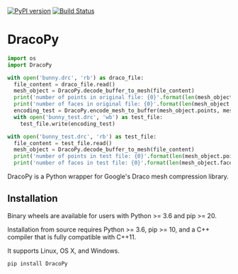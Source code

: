 [![PyPI version](https://badge.fury.io/py/DracoPy.svg)](https://badge.fury.io/py/DracoPy)
[![Build Status](https://travis-ci.org/seung-lab/DracoPy.svg?branch=master)](https://travis-ci.org/seung-lab/DracoPy)

# DracoPy

```python
import os
import DracoPy

with open('bunny.drc', 'rb') as draco_file:
  file_content = draco_file.read()
  mesh_object = DracoPy.decode_buffer_to_mesh(file_content)
  print('number of points in original file: {0}'.format(len(mesh_object.points)))
  print('number of faces in original file: {0}'.format(len(mesh_object.faces)))
  encoding_test = DracoPy.encode_mesh_to_buffer(mesh_object.points, mesh_object.faces)
  with open('bunny_test.drc', 'wb') as test_file:
    test_file.write(encoding_test)

with open('bunny_test.drc', 'rb') as test_file:
  file_content = test_file.read()
  mesh_object = DracoPy.decode_buffer_to_mesh(file_content)
  print('number of points in test file: {0}'.format(len(mesh_object.points)))
  print('number of faces in test file: {0}'.format(len(mesh_object.faces)))
```

DracoPy is a Python wrapper for Google's Draco mesh compression library.

## Installation

Binary wheels are available for users with Python >= 3.6 and pip >= 20.

Installation from source requires Python >= 3.6, pip >= 10, and a C++ compiler that is fully compatible with C++11.

It supports Linux, OS X, and Windows. 

```bash
pip install DracoPy 
```



